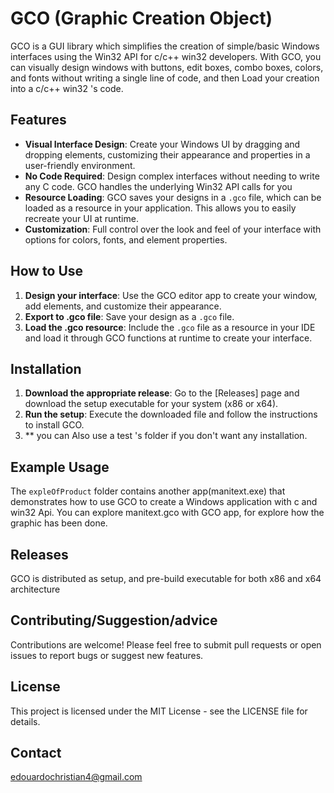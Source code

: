 # GCO (Graphic Creation Object)

GCO is a GUI library which simplifies the creation of simple/basic Windows interfaces using the Win32 API for c/c++ win32 developers. With GCO, you can visually design windows with buttons, edit boxes, combo boxes, colors, and fonts without writing a single line of code, and then Load your creation into a c/c++ win32 's code.

## Features

* **Visual Interface Design**: Create your Windows UI by dragging and dropping elements, customizing their appearance and properties in a user-friendly environment.
* **No Code Required**: Design complex interfaces without needing to write any C code. GCO handles the underlying Win32 API calls for you
* **Resource Loading**: GCO saves your designs in a `.gco` file, which can be loaded as a resource in your application. This allows you to easily recreate your UI at runtime.
* **Customization**: Full control over the look and feel of your interface with options for colors, fonts, and element properties.

## How to Use

1. **Design your interface**: Use the GCO editor app to create your window, add elements, and customize their appearance.
2. **Export to .gco file**: Save your design as a `.gco` file.
3. **Load the .gco resource**: Include the `.gco` file as a resource in your IDE and load it through GCO functions  at runtime to create your interface.

## Installation

1. **Download the appropriate release**: Go to the [Releases] page and download the setup executable for your system (x86 or x64).
2. **Run the setup**: Execute the downloaded file and follow the instructions to install GCO.
3. ** you can Also use a test 's folder  if you don't want any installation.
## Example Usage

The `expleOfProduct` folder contains another app(manitext.exe) that demonstrates how to use GCO to create a Windows application with c and win32 Api. You can explore manitext.gco with
GCO app, for explore how the graphic has been done.
## Releases
GCO is distributed as setup, and pre-build executable for both x86 and x64 architecture
## Contributing/Suggestion/advice
Contributions are welcome! Please feel free to submit pull requests or open issues to report bugs or suggest new features.

## License
This project is licensed under the MIT License - see the LICENSE file for details.
## Contact
edouardochristian4@gmail.com
